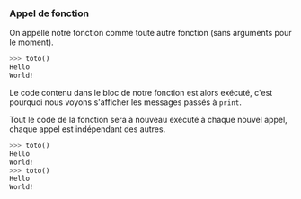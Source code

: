 ### Appel de fonction

On appelle notre fonction comme toute autre fonction (sans arguments pour le moment).

```python
>>> toto()
Hello
World!
```

Le code contenu dans le bloc de notre fonction est alors exécuté, c'est pourquoi nous voyons s'afficher les messages passés à `print`.

Tout le code de la fonction sera à nouveau exécuté à chaque nouvel appel, chaque appel est indépendant des autres.

```python
>>> toto()
Hello
World!
>>> toto()
Hello
World!
```
